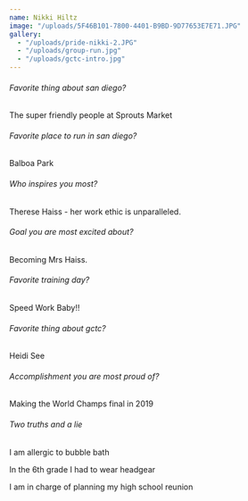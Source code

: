 ```yaml
---
name: Nikki Hiltz
image: "/uploads/5F46B101-7800-4401-B9BD-9D77653E7E71.JPG"
gallery:
  - "/uploads/pride-nikki-2.JPG"
  - "/uploads/group-run.jpg"
  - "/uploads/gctc-intro.jpg"
---
```


###### Favorite thing about san diego?

The super friendly people at Sprouts Market

###### Favorite place to run in san diego?

Balboa Park

###### Who inspires you most?

Therese Haiss - her work ethic is unparalleled.

###### Goal you are most excited about?

Becoming Mrs Haiss.

###### Favorite training day?

Speed Work Baby!!

###### Favorite thing about gctc?

Heidi See

###### Accomplishment you are most proud of?

Making the World Champs final in 2019

###### Two truths and a lie

I am allergic to bubble bath

In the 6th grade I had to wear headgear

I am in charge of planning my high school reunion
